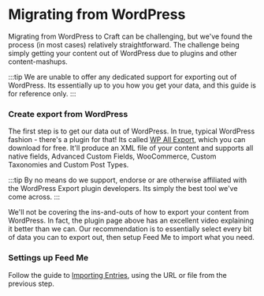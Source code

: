 # Migrating from WordPress

Migrating from WordPress to Craft can be challenging, but we've found the process (in most cases) relatively straightforward. The challenge being simply getting your content out of WordPress due to plugins and other content-mashups.

:::tip
We are unable to offer any dedicated support for exporting out of WordPress. Its essentially up to you how you get your data, and this guide is for reference only.
:::

### Create export from WordPress

The first step is to get our data out of WordPress. In true, typical WordPress fashion - there's a plugin for that! Its called [WP All Export](https://en-au.wordpress.org/plugins/wp-all-export/), which you can download for free. It'll produce an XML file of your content and supports all native fields, Advanced Custom Fields, WooCommerce, Custom Taxonomies and Custom Post Types.

:::tip
By no means do we support, endorse or are otherwise affiliated with the WordPress Export plugin developers. Its simply the best tool we've come across.
:::

We'll not be covering the ins-and-outs of how to export your content from WordPress. In fact, the plugin page above has an excellent video explaining it better than we can. Our recommendation is to essentially select every bit of data you can to export out, then setup Feed Me to import what you need.

### Settings up Feed Me

Follow the guide to [Importing Entries](importing-entries.md), using the URL or file from the previous step.

